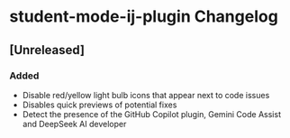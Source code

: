 <!-- Keep a Changelog guide -> https://keepachangelog.com -->

# student-mode-ij-plugin Changelog

## [Unreleased]
### Added
- Disable red/yellow light bulb icons that appear next to code issues
- Disables quick previews of potential fixes
- Detect the presence of the GitHub Copilot plugin, Gemini Code Assist and DeepSeek AI developer